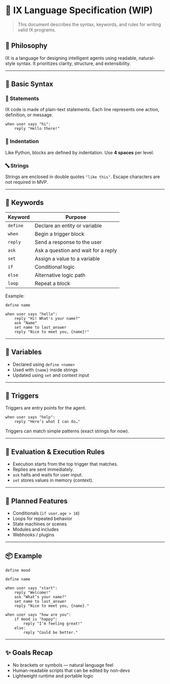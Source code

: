 # 📘 IX Language Specification (WIP)

> This document describes the syntax, keywords, and rules for writing valid IX programs.

## 🧠 Philosophy
IX is a language for designing intelligent agents using readable, natural-style syntax.
It prioritizes clarity, structure, and extensibility.

---

## 📜 Basic Syntax

### 💬 Statements
IX code is made of plain-text statements. Each line represents one action, definition, or message.

```
when user says "hi":
    reply "Hello there!"
```

### 🧱 Indentation
Like Python, blocks are defined by indentation. Use **4 spaces** per level.

### 🔤 Strings
Strings are enclosed in double quotes `"like this"`. Escape characters are not required in MVP.

---

## 🔑 Keywords

| Keyword     | Purpose                                 |
|-------------|-----------------------------------------|
| `define`    | Declare an entity or variable           |
| `when`      | Begin a trigger block                   |
| `reply`     | Send a response to the user             |
| `ask`       | Ask a question and wait for a reply     |
| `set`       | Assign a value to a variable            |
| `if`        | Conditional logic                       |
| `else`      | Alternative logic path                  |
| `loop`      | Repeat a block                          |

Example:
```
define name

when user says "hello":
    reply "Hi! What's your name?"
    ask "Name"
    set name to last_answer
    reply "Nice to meet you, {name}!"
```

---

## 🧩 Variables

- Declared using `define <name>`
- Used with `{name}` inside strings
- Updated using `set` and context input

---

## 🧠 Triggers
Triggers are entry points for the agent.

```
when user says "help":
    reply "Here’s what I can do…"
```

Triggers can match simple patterns (exact strings for now).

---

## 🧪 Evaluation & Execution Rules
- Execution starts from the top trigger that matches.
- Replies are sent immediately.
- `ask` halts and waits for user input.
- `set` stores values in memory (context).

---

## 🚧 Planned Features
- Conditionals (`if user.age > 18`)
- Loops for repeated behavior
- State machines or scenes
- Modules and includes
- Webhooks / plugins

---

## 📦 Example
```
define mood

define name

when user says "start":
    reply "Welcome!"
    ask "What’s your name?"
    set name to last_answer
    reply "Nice to meet you, {name}."

when user says "how are you":
    if mood is "happy":
        reply "I’m feeling great!"
    else:
        reply "Could be better."
```

---

## ✨ Goals Recap
- No brackets or symbols — natural language feel
- Human-readable scripts that can be edited by non-devs
- Lightweight runtime and portable logic
